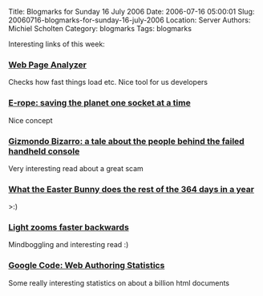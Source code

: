 Title: Blogmarks for Sunday 16 July 2006
Date: 2006-07-16 05:00:01
Slug: 20060716-blogmarks-for-sunday-16-july-2006
Location: Server
Authors: Michiel Scholten
Category: blogmarks
Tags: blogmarks

<p>Interesting links of this week:</p>
<h3><a href="http://www.websiteoptimization.com/services/analyze/index.html">Web Page Analyzer</a></h3>
<p>Checks how fast things load etc. Nice tool for us developers</p>
<h3><a href="http://www.engadget.com/2006/07/11/e-rope-saving-the-planet-one-socket-at-a-time/">E-rope: saving the planet one socket at a time</a></h3>
<p>Nice concept</p>
<h3><a href="http://www.gamerevolution.com/static/index.php?section=feature&amp;sub=gizmondo&amp;page=index">Gizmondo Bizarro: a tale about the people behind the failed handheld console</a></h3>
<p>Very interesting read about a great scam</p>
<h3><a href="http://www.youtube.com/watch?v=BPb0po2jzfg">What the Easter Bunny does the rest of the 364 days in a year</a></h3>
<p>&gt;:)</p>
<h3><a href="http://www.abc.net.au/science/news/stories/s1649585.htm">Light zooms faster backwards</a></h3>
<p>Mindboggling and interesting read :)</p>
<h3><a href="http://code.google.com/webstats/">Google Code: Web Authoring Statistics</a></h3>
<p>Some really interesting statistics on about a billion html documents</p>
